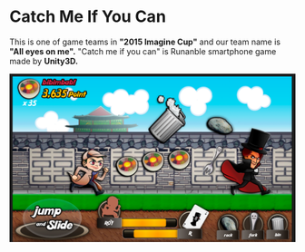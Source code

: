 <h1>Catch Me If You Can</h1>

This is one of game teams in <b>"2015 Imagine Cup"</b> and our team name is <b>"All eyes on me".</b>
"Catch me if you can" is Runanble smartphone game made by <b>Unity3D.</b>

![Game Screen Shot](Screenshot.jpg "Game ScreenShot")
